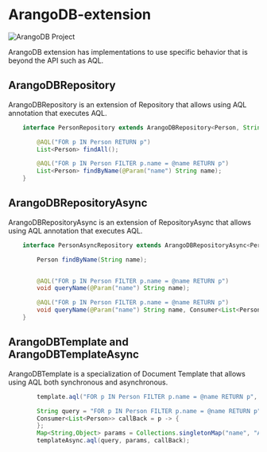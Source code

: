 # ArangoDB-extension

![ArangoDB Project](https://jnosql.github.io/img/logos/ArangoDB.png)


ArangoDB extension has implementations to use specific behavior that is beyond the API such as AQL.

## ArangoDBRepository

ArangoDBRepository is an extension of Repository that allows using AQL annotation that executes AQL.


```java
    interface PersonRepository extends ArangoDBRepository<Person, String> {

        @AQL("FOR p IN Person RETURN p")
        List<Person> findAll();

        @AQL("FOR p IN Person FILTER p.name = @name RETURN p")
        List<Person> findByName(@Param("name") String name);
    }
```

## ArangoDBRepositoryAsync

ArangoDBRepositoryAsync is an extension of RepositoryAsync that allows using AQL annotation that executes AQL.


```java
    interface PersonAsyncRepository extends ArangoDBRepositoryAsync<Person, String> {

        Person findByName(String name);


        @AQL("FOR p IN Person FILTER p.name = @name RETURN p")
        void queryName(@Param("name") String name);

        @AQL("FOR p IN Person FILTER p.name = @name RETURN p")
        void queryName(@Param("name") String name, Consumer<List<Person>> callBack);
    }
```


## ArangoDBTemplate and ArangoDBTemplateAsync

ArangoDBTemplate is a specialization of Document Template that allows using AQL both synchronous and asynchronous.

```java
        template.aql("FOR p IN Person FILTER p.name = @name RETURN p", params);

        String query = "FOR p IN Person FILTER p.name = @name RETURN p";
        Consumer<List<Person>> callBack = p -> {
        };
        Map<String,Object> params = Collections.singletonMap("name", "Ada");
        templateAsync.aql(query, params, callBack);

```
